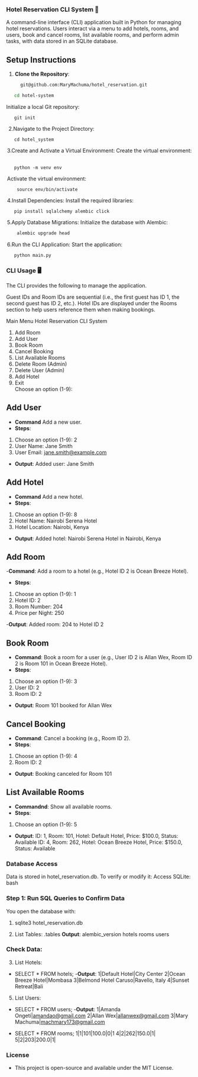 ### Hotel Reservation CLI System 🏨

A command-line interface (CLI) application built in Python for managing hotel reservations. Users interact via a menu to add hotels, rooms, and users, book and cancel rooms, list available rooms, and perform admin tasks, with data stored in an SQLite database.

## Setup Instructions

1. **Clone the Repository**:
   ```bash
     git@github.com:MaryMachuma/hotel_reservation.git
   ```
  ```bash
     cd hotel-system
  ```
Initialize a local Git repository:
```⁠bash
   git init
```
⁠  2.Navigate to the Project Directory:
``` ⁠bash
   cd hotel_system
```

⁠ 3.Create and Activate a Virtual Environment:
Create the virtual environment:
 
 ``` ⁠bash
    python -m venv env
 ```

⁠ Activate the virtual environment:
``` ⁠bash
    source env/bin/activate
 ```


⁠ 4.Install Dependencies:
Install the required libraries:
``` ⁠bash
   pip install sqlalchemy alembic click
```

⁠ 5.Apply Database Migrations:
Initialize the database with Alembic:
 
 ``` bash
     alembic upgrade head
  ```

⁠ 6.Run the CLI Application:
Start the application:
``` ⁠bash
   python main.py 
```

### CLI Usage 🖥️
The CLI provides the following  to manage the application. 

Guest IDs and Room IDs are sequential (i.e., the first guest has ID 1, the second guest has ID 2, etc.).
Hotel IDs are displayed under the Rooms section to help users reference them when making bookings.

Main Menu
Hotel Reservation CLI System  
1. Add Room  
2. Add User  
3. Book Room  
4. Cancel Booking  
5. List Available Rooms  
6. Delete Room (Admin)  
7. Delete User (Admin)  
8. Add Hotel  
9. Exit  
Choose an option (1-9):  

## Add User
- **Command** Add a new user.
- **Steps**:
1. Choose an option (1-9): 2
2. User Name: Jane Smith
3. User Email: jane.smith@example.com

- **Output**:
Added user: Jane Smith

## Add Hotel
- **Command** Add a new hotel.
- **Steps**:
1. Choose an option (1-9): 8
2. Hotel Name: Nairobi Serena Hotel
3. Hotel Location: Nairobi, Kenya

 - **Output**:
  Added hotel: Nairobi Serena Hotel in Nairobi, Kenya
 
## Add Room
-**Command**: Add a room to a hotel (e.g., Hotel ID 2 is Ocean Breeze Hotel).
- **Steps**:
1. Choose an option (1-9): 1
2. Hotel ID: 2
3. Room Number: 204
4. Price per Night: 250

-**Output**:
Added room: 204 to Hotel ID 2

## Book Room
- **Command**: Book a room for a user (e.g., User ID 2 is Allan Wex, Room ID 2 is Room 101 in Ocean Breeze Hotel).
- **Steps**:
1. Choose an option (1-9): 3
2. User ID: 2
3. Room ID: 2
- **Output**:
Room 101 booked for Allan Wex

## Cancel Booking
- **Command**: Cancel a booking (e.g., Room ID 2).
- **Steps**:
1. Choose an option (1-9): 4
2. Room ID: 2
- **Output**:
Booking canceled for Room 101

## List Available Rooms
- **Commandnd**: Show all available rooms.
- **Steps**:
1. Choose an option (1-9): 5
- **Output**:
ID: 1, Room: 101, Hotel: Default Hotel, Price: $100.0, Status: Available
ID: 4, Room: 262, Hotel: Ocean Breeze Hotel, Price: $150.0, Status: Available

### Database Access 
Data is stored in hotel_reservation.db. To verify or modify it:
Access SQLite:
bash
### Step 1: Run SQL Queries to Confirm Data
You open the database with:
1. sqlite3 hotel_reservation.db

2. List Tables:
   .tables
**Output**: 
 alembic_version  hotels  rooms  users

### Check Data:
3. List Hotels:
- SELECT * FROM hotels;
-**Output**:
1|Default Hotel|City Center
2|Ocean Breeze Hotel|Mombasa
3|Belmond Hotel Caruso|Ravello, Italy
4|Sunset Retreat|Bali

5. List Users:
- SELECT * FROM users;
-**Output**:
1|Amanda Ongeti|amandao@gmail.com
2|Allan Wex|allanwex@gmail.com
3|Mary Machuma|machmary173@gmail.com

- SELECT * FROM rooms;
1|1|101|100.0|0|1
4|2|262|150.0|1|
5|2|203|200.0|1|

### License
- This project is open-source and available under the MIT License.
